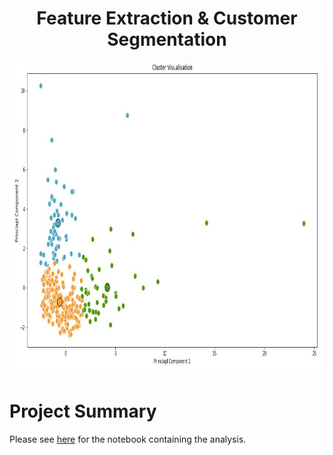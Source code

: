 <h1 align="center">Feature Extraction & Customer Segmentation</h1>
<p align="center"><img src="https://github.com/three14consulting/Python/blob/main/PCA_Clustering/images/pca_cluster.JPG?raw=true" height="500"></p>


# <a id='0.0'> Project Summary</a>


Please see [here](https://github.com/three14consulting/Python/blob/main/PCA_Clustering/pca_clustering.ipynb) for the notebook containing the analysis.
